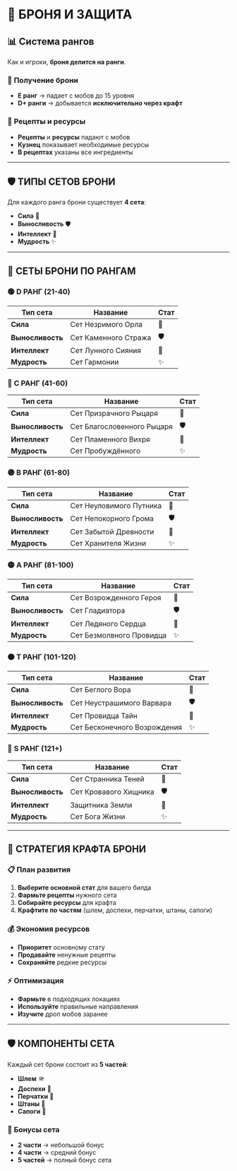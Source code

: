 # 🧥 **БРОНЯ И ЗАЩИТА**

## 📊 **Система рангов**

Как и игроки, **броня делится на ранги**.

### 🎯 **Получение брони**
- **E ранг** → падает с мобов до 15 уровня
- **D+ ранги** → добывается **исключительно через крафт**

### 📜 **Рецепты и ресурсы**
- **Рецепты** и **ресурсы** падают с мобов
- **Кузнец** показывает необходимые ресурсы
- **В рецептах** указаны все ингредиенты

---

## 🛡️ **ТИПЫ СЕТОВ БРОНИ**

Для каждого ранга брони существует **4 сета**:
- **Сила** 💪
- **Выносливость** 🛡️
- **Интеллект** 🧠
- **Мудрость** ✨

---

## 🎯 **СЕТЫ БРОНИ ПО РАНГАМ**

### 🟢 **D РАНГ (21-40)**

| Тип сета | Название | Стат |
|----------|----------|------|
| **Сила** | Сет Незримого Орла | 💪 |
| **Выносливость** | Сет Каменного Стража | 🛡️ |
| **Интеллект** | Сет Лунного Сияния | 🧠 |
| **Мудрость** | Сет Гармонии | ✨ |

### 🔵 **C РАНГ (41-60)**

| Тип сета | Название | Стат |
|----------|----------|------|
| **Сила** | Сет Призрачного Рыцаря | 💪 |
| **Выносливость** | Сет Благословенного Рыцаря | 🛡️ |
| **Интеллект** | Сет Пламенного Вихря | 🧠 |
| **Мудрость** | Сет Пробуждённого | ✨ |

### 🟣 **B РАНГ (61-80)**

| Тип сета | Название | Стат |
|----------|----------|------|
| **Сила** | Сет Неуловимого Путника | 💪 |
| **Выносливость** | Сет Непокорного Грома | 🛡️ |
| **Интеллект** | Сет Забытой Древности | 🧠 |
| **Мудрость** | Сет Хранителя Жизни | ✨ |

### 🟡 **A РАНГ (81-100)**

| Тип сета | Название | Стат |
|----------|----------|------|
| **Сила** | Сет Возрожденного Героя | 💪 |
| **Выносливость** | Сет Гладиатора | 🛡️ |
| **Интеллект** | Сет Ледяного Сердца | 🧠 |
| **Мудрость** | Сет Безмолвного Провидца | ✨ |

### 🟠 **T РАНГ (101-120)**

| Тип сета | Название | Стат |
|----------|----------|------|
| **Сила** | Сет Беглого Вора | 💪 |
| **Выносливость** | Сет Неустрашимого Варвара | 🛡️ |
| **Интеллект** | Сет Провидца Тайн | 🧠 |
| **Мудрость** | Сет Бесконечного Возрождения | ✨ |

### 🔴 **S РАНГ (121+)**

| Тип сета | Название | Стат |
|----------|----------|------|
| **Сила** | Сет Странника Теней | 💪 |
| **Выносливость** | Сет Кровавого Хищника | 🛡️ |
| **Интеллект** | Защитника Земли | 🧠 |
| **Мудрость** | Сет Бога Жизни | ✨ |

---

## 🎯 **СТРАТЕГИЯ КРАФТА БРОНИ**

### 📋 **План развития**
1. **Выберите основной стат** для вашего билда
2. **Фармьте рецепты** нужного сета
3. **Собирайте ресурсы** для крафта
4. **Крафтите по частям** (шлем, доспехи, перчатки, штаны, сапоги)

### 💰 **Экономия ресурсов**
- **Приоритет** основному стату
- **Продавайте** ненужные рецепты
- **Сохраняйте** редкие ресурсы

### ⚡ **Оптимизация**
- **Фармьте** в подходящих локациях
- **Используйте** правильные направления
- **Изучите** дроп мобов заранее

---

## 🛡️ **КОМПОНЕНТЫ СЕТА**

Каждый сет брони состоит из **5 частей**:
- **Шлем** 🪖
- **Доспехи** 🥋
- **Перчатки** 🧤
- **Штаны** 👖
- **Сапоги** 👢

### 🎯 **Бонусы сета**
- **2 части** → небольшой бонус
- **4 части** → средний бонус
- **5 частей** → полный бонус сета

